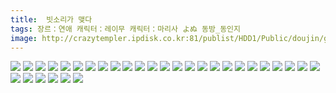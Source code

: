```yaml
---
title:  빗소리가 맺다
tags: 장르：연애 캐릭터：레이무 캐릭터：마리사 よぬ 동방_동인지
image: http://crazytempler.ipdisk.co.kr:81/publist/HDD1/Public/doujin/ghap/5360/001.jpg
---
```

<img src="http://crazytempler.ipdisk.co.kr:81/publist/HDD1/Public/doujin/ghap/5360/001.jpg">
<img src="http://crazytempler.ipdisk.co.kr:81/publist/HDD1/Public/doujin/ghap/5360/002.jpg">
<img src="http://crazytempler.ipdisk.co.kr:81/publist/HDD1/Public/doujin/ghap/5360/003.jpg">
<img src="http://crazytempler.ipdisk.co.kr:81/publist/HDD1/Public/doujin/ghap/5360/004.jpg">
<img src="http://crazytempler.ipdisk.co.kr:81/publist/HDD1/Public/doujin/ghap/5360/005.jpg">
<img src="http://crazytempler.ipdisk.co.kr:81/publist/HDD1/Public/doujin/ghap/5360/006.jpg">
<img src="http://crazytempler.ipdisk.co.kr:81/publist/HDD1/Public/doujin/ghap/5360/007.jpg">
<img src="http://crazytempler.ipdisk.co.kr:81/publist/HDD1/Public/doujin/ghap/5360/008.jpg">
<img src="http://crazytempler.ipdisk.co.kr:81/publist/HDD1/Public/doujin/ghap/5360/009.jpg">
<img src="http://crazytempler.ipdisk.co.kr:81/publist/HDD1/Public/doujin/ghap/5360/010.jpg">
<img src="http://crazytempler.ipdisk.co.kr:81/publist/HDD1/Public/doujin/ghap/5360/011.jpg">
<img src="http://crazytempler.ipdisk.co.kr:81/publist/HDD1/Public/doujin/ghap/5360/012.jpg">
<img src="http://crazytempler.ipdisk.co.kr:81/publist/HDD1/Public/doujin/ghap/5360/013.jpg">
<img src="http://crazytempler.ipdisk.co.kr:81/publist/HDD1/Public/doujin/ghap/5360/014.jpg">
<img src="http://crazytempler.ipdisk.co.kr:81/publist/HDD1/Public/doujin/ghap/5360/015.jpg">
<img src="http://crazytempler.ipdisk.co.kr:81/publist/HDD1/Public/doujin/ghap/5360/016.jpg">
<img src="http://crazytempler.ipdisk.co.kr:81/publist/HDD1/Public/doujin/ghap/5360/017.jpg">
<img src="http://crazytempler.ipdisk.co.kr:81/publist/HDD1/Public/doujin/ghap/5360/018.jpg">
<img src="http://crazytempler.ipdisk.co.kr:81/publist/HDD1/Public/doujin/ghap/5360/019.jpg">
<img src="http://crazytempler.ipdisk.co.kr:81/publist/HDD1/Public/doujin/ghap/5360/020.jpg">
<img src="http://crazytempler.ipdisk.co.kr:81/publist/HDD1/Public/doujin/ghap/5360/021.jpg">
<img src="http://crazytempler.ipdisk.co.kr:81/publist/HDD1/Public/doujin/ghap/5360/022.jpg">
<img src="http://crazytempler.ipdisk.co.kr:81/publist/HDD1/Public/doujin/ghap/5360/023.jpg">
<img src="http://crazytempler.ipdisk.co.kr:81/publist/HDD1/Public/doujin/ghap/5360/024.jpg">
<img src="http://crazytempler.ipdisk.co.kr:81/publist/HDD1/Public/doujin/ghap/5360/025.jpg">
<img src="http://crazytempler.ipdisk.co.kr:81/publist/HDD1/Public/doujin/ghap/5360/026.jpg">
<img src="http://crazytempler.ipdisk.co.kr:81/publist/HDD1/Public/doujin/ghap/5360/027.jpg">
<img src="http://crazytempler.ipdisk.co.kr:81/publist/HDD1/Public/doujin/ghap/5360/028.jpg">
<img src="http://crazytempler.ipdisk.co.kr:81/publist/HDD1/Public/doujin/ghap/5360/029.jpg">
<img src="http://crazytempler.ipdisk.co.kr:81/publist/HDD1/Public/doujin/ghap/5360/030.jpg">
<img src="http://crazytempler.ipdisk.co.kr:81/publist/HDD1/Public/doujin/ghap/5360/031.jpg">
